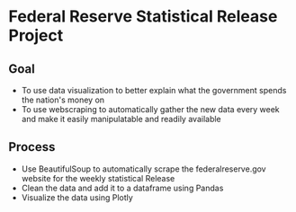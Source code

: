 # Federal Reserve Statistical Release Project
## Goal
- To use data visualization to better explain what the government spends the nation's money on
- To use webscraping to automatically gather the new data every week and make it easily manipulatable and readily available

## Process
- Use BeautifulSoup to automatically scrape the federalreserve.gov website for the weekly statistical Release
- Clean the data and add it to a dataframe using Pandas
- Visualize the data using Plotly
